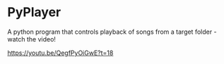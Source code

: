 # PyPlayer
A python program that controls playback of songs from a target folder - watch the video!

https://youtu.be/QegfPyOiGwE?t=18
